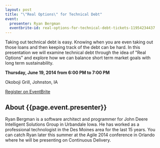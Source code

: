 ```yaml
---
layout: post
title: "\"Real Options\" for Technical Debt"
event:
  presenter: Ryan Bergman
  eventbrite-id: real-options-for-technical-debt-tickets-11954234437
---
```

Taking out technical debt is easy. Knowing when you are even taking out those loans and then keeping track of the debt can be hard. In this presentation we will examine technical debt through the idea of "Real Options" and explore how we can balance short term market goals with long term sustainability.

 **Thursday, June 19, 2014 from 6:00 PM to 7:00 PM**

Okoboji Grill, Johnston, IA

<a class="btn" title="EventBrite Registration"
href="http://www.eventbrite.com/e/{{page.event.eventbrite-id}}"
target="_blank">Register on EventBrite</a>

## About {{page.event.presenter}}
Ryan Bergman is a software architect and programmer for John Deere Intelligent Solutions Group in Urbandale Iowa. He has worked as a professional technologist in the Des Moines area for the last 15 years. You can catch Ryan later this summer at the Agile 2014 conference in Orlando where he will be presenting on Continuous Delivery.
